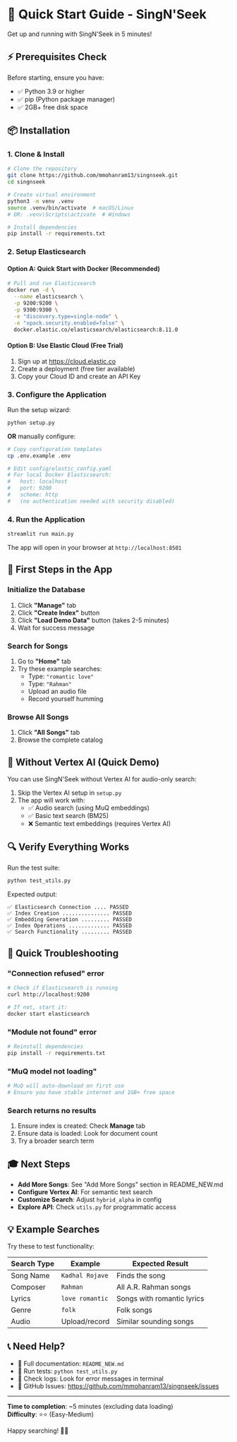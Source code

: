 # 🚀 Quick Start Guide - SingN'Seek

Get up and running with SingN'Seek in 5 minutes!

## ⚡ Prerequisites Check

Before starting, ensure you have:
- ✅ Python 3.9 or higher
- ✅ pip (Python package manager)
- ✅ 2GB+ free disk space

## 📦 Installation

### 1. Clone & Install

```bash
# Clone the repository
git clone https://github.com/mmohanram13/singnseek.git
cd singnseek

# Create virtual environment
python3 -m venv .venv
source .venv/bin/activate  # macOS/Linux
# OR: .venv\Scripts\activate  # Windows

# Install dependencies
pip install -r requirements.txt
```

### 2. Setup Elasticsearch

#### Option A: Quick Start with Docker (Recommended)

```bash
# Pull and run Elasticsearch
docker run -d \
  --name elasticsearch \
  -p 9200:9200 \
  -p 9300:9300 \
  -e "discovery.type=single-node" \
  -e "xpack.security.enabled=false" \
  docker.elastic.co/elasticsearch/elasticsearch:8.11.0
```

#### Option B: Use Elastic Cloud (Free Trial)

1. Sign up at https://cloud.elastic.co
2. Create a deployment (free tier available)
3. Copy your Cloud ID and create an API Key

### 3. Configure the Application

Run the setup wizard:

```bash
python setup.py
```

**OR** manually configure:

```bash
# Copy configuration templates
cp .env.example .env

# Edit config/elastic_config.yaml
# For local Docker Elasticsearch:
#   host: localhost
#   port: 9200
#   scheme: http
#   (no authentication needed with security disabled)
```

### 4. Run the Application

```bash
streamlit run main.py
```

The app will open in your browser at `http://localhost:8501`

## 🎵 First Steps in the App

### Initialize the Database

1. Click **"Manage"** tab
2. Click **"Create Index"** button
3. Click **"Load Demo Data"** button (takes 2-5 minutes)
4. Wait for success message

### Search for Songs

1. Go to **"Home"** tab
2. Try these example searches:
   - Type: `"romantic love"`
   - Type: `"Rahman"`
   - Upload an audio file
   - Record yourself humming

### Browse All Songs

1. Click **"All Songs"** tab
2. Browse the complete catalog

## 🎯 Without Vertex AI (Quick Demo)

You can use SingN'Seek without Vertex AI for audio-only search:

1. Skip the Vertex AI setup in `setup.py`
2. The app will work with:
   - ✅ Audio search (using MuQ embeddings)
   - ✅ Basic text search (BM25)
   - ❌ Semantic text embeddings (requires Vertex AI)

## 🔍 Verify Everything Works

Run the test suite:

```bash
python test_utils.py
```

Expected output:
```
✅ Elasticsearch Connection .... PASSED
✅ Index Creation ............... PASSED
✅ Embedding Generation ......... PASSED
✅ Index Operations ............. PASSED
✅ Search Functionality ......... PASSED
```

## 🐛 Quick Troubleshooting

### "Connection refused" error

```bash
# Check if Elasticsearch is running
curl http://localhost:9200

# If not, start it:
docker start elasticsearch
```

### "Module not found" error

```bash
# Reinstall dependencies
pip install -r requirements.txt
```

### "MuQ model not loading"

```bash
# MuQ will auto-download on first use
# Ensure you have stable internet and 1GB+ free space
```

### Search returns no results

1. Ensure index is created: Check **Manage** tab
2. Ensure data is loaded: Look for document count
3. Try a broader search term

## 🎓 Next Steps

- **Add More Songs**: See "Add More Songs" section in README_NEW.md
- **Configure Vertex AI**: For semantic text search
- **Customize Search**: Adjust `hybrid_alpha` in config
- **Explore API**: Check `utils.py` for programmatic access

## 💡 Example Searches

Try these to test functionality:

| Search Type | Example | Expected Result |
|-------------|---------|----------------|
| Song Name | `Kadhal Rojave` | Finds the song |
| Composer | `Rahman` | All A.R. Rahman songs |
| Lyrics | `love romantic` | Songs with romantic lyrics |
| Genre | `folk` | Folk songs |
| Audio | Upload/record | Similar sounding songs |

## 📞 Need Help?

- 📖 Full documentation: `README_NEW.md`
- 🧪 Run tests: `python test_utils.py`
- 🐛 Check logs: Look for error messages in terminal
- 💬 GitHub Issues: https://github.com/mmohanram13/singnseek/issues

---

**Time to completion**: ~5 minutes (excluding data loading)  
**Difficulty**: ⭐⭐ (Easy-Medium)

Happy searching! 🎵✨
